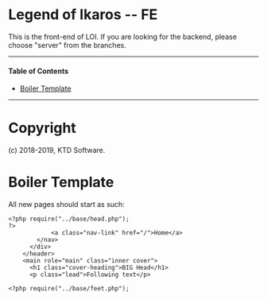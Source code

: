 # Legend of Ikaros -- FE

This is the front-end of LOI. If you are looking for the backend, please choose "server" from the branches.

----
#### Table of Contents
<ul>
  <li><a href="#boiler">Boiler Template</a></li>
</ul>

----

# Copyright
(c) 2018-2019, KTD Software.

# Boiler Template

All new pages should start as such:
  ```
  <?php require("../base/head.php");
  ?>
              <a class="nav-link" href="/">Home</a>
          </nav>
        </div>
      </header>
      <main role="main" class="inner cover">
        <h1 class="cover-heading">BIG Head</h1>
        <p class="lead">Following text</p>
  
  <?php require("../base/feet.php");
  ```
